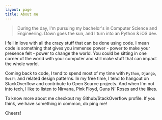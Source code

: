 ```yaml
---
layout: page
title: About me
---
```


> During the day, I'm pursuing my bachelor's in Computer Science and Engineering. Down goes the sun, and I turn into
> an Python & iOS dev.

I fell in love with all the crazy stuff that can be done using code. I mean code is something that gives you immense 
power - power to make your presence felt - power to change the world. You could be sitting in one corner of the world 
with your computer and still make stuff that can impact the whole world.

Coming back to code, I tend to spend most of my time with `Python`, `Django`, `Swift` and related design patterns. In 
my free time, I tend to hangout on StackOverflow and contribute to Open Source projects. And when I'm not into tech, I like to listen to Nirvana, Pink Floyd, Guns N' Roses and the likes.

To know more about me checkout my Github/StackOverflow profile. If you think, we have something in common, do ping me!

Cheers!